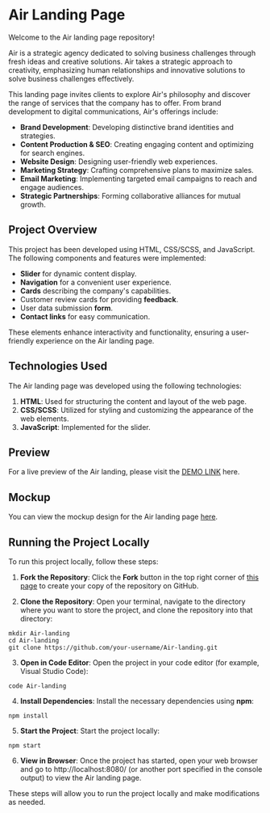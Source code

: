 # Air Landing Page

Welcome to the Air landing page repository!

Air is a strategic agency dedicated to solving business challenges through fresh ideas and creative solutions. Air takes a strategic approach to creativity, emphasizing human relationships and innovative solutions to solve business challenges effectively.

This landing page invites clients to explore Air's philosophy and discover the range of services that the company has to offer. From brand development to digital communications, Air's offerings include:

- **Brand Development**: Developing distinctive brand identities and strategies.
- **Content Production & SEO**: Creating engaging content and optimizing for search engines.
- **Website Design**: Designing user-friendly web experiences.
- **Marketing Strategy**: Crafting comprehensive plans to maximize sales.
- **Email Marketing**: Implementing targeted email campaigns to reach and engage audiences.
- **Strategic Partnerships**: Forming collaborative alliances for mutual growth.

## Project Overview

This project has been developed using HTML, CSS/SCSS, and JavaScript. The following components and features were implemented:

- **Slider** for dynamic content display.
- **Navigation** for a convenient user experience.
- **Cards** describing the company's capabilities.
- Customer review cards for providing **feedback**.
- User data submission **form**.
- **Contact links** for easy communication.

These elements enhance interactivity and functionality, ensuring a user-friendly experience on the Air landing page.

## Technologies Used

The Air landing page was developed using the following technologies:

1. **HTML**: Used for structuring the content and layout of the web page.
2. **CSS/SCSS**: Utilized for styling and customizing the appearance of the web elements.
3. **JavaScript**: Implemented for the slider.

## Preview

For a live preview of the Air landing, please visit the [DEMO LINK](https://yuriiyepikhov.github.io/Air-landing/) here.

## Mockup

You can view the mockup design for the Air landing page [here](<https://www.figma.com/file/7qwsWggv9BAxMi2VPhBuPr/Air-(formerly-Dia)?node-id=9138%3A35>).

## Running the Project Locally

To run this project locally, follow these steps:

1. **Fork the Repository**:
   Click the **Fork** button in the top right corner of [this page](https://github.com/yuriiyepikhov/Air-landing) to create your copy of the repository on GitHub.

2. **Clone the Repository**:
   Open your terminal, navigate to the directory where you want to store the project, and clone the repository into that directory:

```
mkdir Air-landing
cd Air-landing
git clone https://github.com/your-username/Air-landing.git
```

3. **Open in Code Editor**:
   Open the project in your code editor (for example, Visual Studio Code):

```
code Air-landing
```

4. **Install Dependencies**: Install the necessary dependencies using **npm**:

```
npm install
```

5. **Start the Project**:
   Start the project locally:

```
npm start
```

6. **View in Browser**:
   Once the project has started, open your web browser and go to http://localhost:8080/ (or another port specified in the console output) to view the Air landing page.

These steps will allow you to run the project locally and make modifications as needed.
